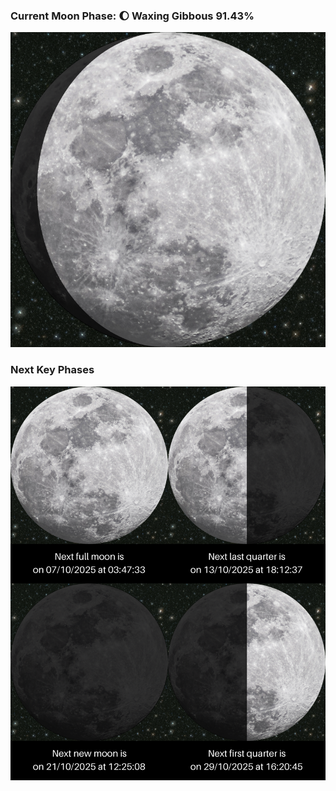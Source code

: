 ### Current Moon Phase: 🌔 Waxing Gibbous 91.43%
![Moon Phase](moonphase.png)
### Next Key Phases
![Gallery](gallery.png)